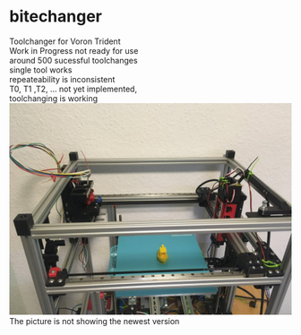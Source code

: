 # bitechanger
Toolchanger for Voron Trident  
Work in Progress not ready for use  
around 500 sucessful toolchanges  
single tool works  
repeateability is inconsistent  
T0, T1 ,T2, ... not yet implemented,  
toolchanging is working  
![Benchy](https://github.com/gspck/bitechanger/blob/main/benchydrucker.jpg "first benchy") 
The picture is not showing the newest version
